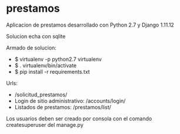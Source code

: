 # prestamos

Aplicacion de prestamos desarrollado con Python 2.7 y Django 1.11.12

Solucion echa con sqlite

Armado de solucion:

- $ virtualenv -p python2.7 virtualenv
- $ . virtualenv/bin/activate
- $ pip install -r requirements.txt

Urls:
- /solicitud_prestamos/
- Login de sitio administrativo: /accounts/login/
- Listados de prestamos: /prestamos/list/

Los usuarios deben ser creado por consola con el comando createsuperuser del
manage.py